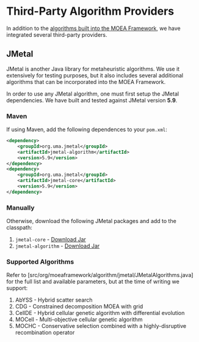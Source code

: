 # Third-Party Algorithm Providers

In addition to the [algorithms built into the MOEA Framework](algorithms.md), we have integrated several
third-party providers.

## JMetal

JMetal is another Java library for metaheuristic algorithms.  We use it extensively for testing purposes,
but it also includes several additional algorithms that can be incorporated into the MOEA Framework.

In order to use any JMetal algorithm, one must first setup the JMetal dependencies.  We have built and
tested against JMetal version **5.9**.

### Maven

If using Maven, add the following dependences to your `pom.xml`:

```xml
<dependency>
    <groupId>org.uma.jmetal</groupId>
    <artifactId>jmetal-algorithm</artifactId>
    <version>5.9</version>
</dependency>
<dependency>
    <groupId>org.uma.jmetal</groupId>
    <artifactId>jmetal-core</artifactId>
    <version>5.9</version>
</dependency>
```

### Manually

Otherwise, download the following JMetal packages and add to the classpath:

1. `jmetal-core` - [Download Jar](https://repo1.maven.org/maven2/org/uma/jmetal/jmetal-core/5.9/jmetal-core-5.9.jar)
2. `jmetal-algorithm` - [Download Jar](https://repo1.maven.org/maven2/org/uma/jmetal/jmetal-algorithm/5.9/jmetal-algorithm-5.9.jar)

### Supported Algorithms

Refer to [src/org/moeaframework/algorithm/jmetal/JMetalAlgorithms.java] for the full list and available parameters,
but at the time of writing we support:

1. AbYSS - Hybrid scatter search
2. CDG - Constrained decomposition MOEA with grid
3. CellDE - Hybrid cellular genetic algorithm with differential evolution
4. MOCell - Multi-objective cellular genetic algorithm
5. MOCHC - Conservative selection combined with a highly-disruptive recombination operator